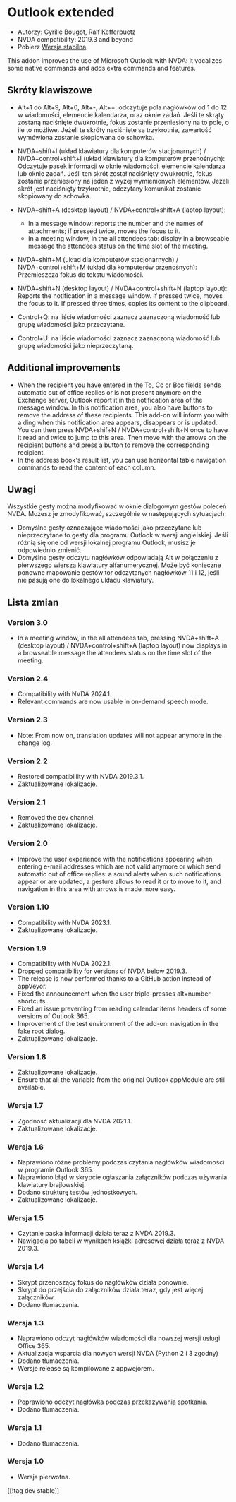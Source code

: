 # Outlook extended #

* Autorzy: Cyrille Bougot, Ralf Kefferpuetz
* NVDA compatibility: 2019.3 and beyond
* Pobierz [Wersja stabilna][1]

This addon improves the use of Microsoft Outlook with NVDA: it vocalizes
some native commands and adds extra commands and features.

## Skróty klawiszowe

* Alt+1 do Alt+9, Alt+0, Alt+-, Alt+=: odczytuje pola nagłówków od 1 do 12 w
  wiadomości, elemencie kalendarza, oraz oknie zadań. Jeśli te skrąty
  zostaną naciśnięte dwukrotnie, fokus zostanie przeniesiony na to pole, o
  ile to możliwe. Jeżeli te skróty naciśnięte są trzykrotnie, zawartość
  wymówiona zostanie skopiowana do schowka.
* NVDA+shift+I (układ klawiatury dla komputerów stacjonarnych) /
  NVDA+control+shift+I (układ klawiatury dla komputerów przenośnych):
  Odczytuje pasek informacji w oknie wiadomości, elemencie kalendarza lub
  oknie zadań. Jeśli ten skrót został naciśnięty dwukrotnie, fokus zostanie
  przeniesiony na jeden z wyżej wymienionych elementów. Jeżeli skrót jest
  naciśnięty trzykrotnie, odczytany komunikat zostanie skopiowany do
  schowka.
* NVDA+shift+A (desktop layout) / NVDA+control+shift+A (laptop layout):
  
    * In a message window: reports the number and the names of attachments;
      if pressed twice, moves the focus to it.
    * In a meeting window, in the all attendees tab: display in a browseable
      message the attendees status on the time slot of the meeting.

* NVDA+shift+M (układ dla komputerów stacjonarnych) / NVDA+control+shift+M
  (układ dla komputerów przenośnych): Przemieszcza fokus do tekstu
  wiadomości.
* NVDA+shift+N (desktop layout) / NVDA+control+shift+N (laptop layout):
  Reports the notification in a message window. If pressed twice, moves the
  focus to it. If pressed three times, copies its content to the clipboard.
* Control+Q: na liście wiadomości zaznacz zaznaczoną wiadomość lub grupę
  wiadomości jako przeczytane.
* Control+U: na liście wiadomości zaznacz zaznaczoną wiadomość lub grupę
  wiadomości jako nieprzeczytaną.

## Additional improvements

* When the recipient you have entered in the To, Cc or Bcc fields sends
  automatic out of office replies or is not present anymore on the Exchange
  server, Outlook report it in the notification area of the message
  window. In this notification area, you also have buttons to remove the
  address of these recipients.  This add-on will inform you with a ding when
  this notification area appears, disappears or is updated. You can then
  press NVDA+shif+N / NVDA+control+shift+N once to have it read and twice to
  jump to this area. Then move with the arrows on the recipient buttons and
  press a button to remove the corresponding recipient.
* In the address book's result list, you can use horizontal table navigation
  commands to read the content of each column.
  
## Uwagi

Wszystkie gesty można modyfikować w oknie dialogowym gestów poleceń
NVDA. Możesz je zmodyfikować, szczególnie w następujących sytuacjach:

* Domyślne gesty oznaczające wiadomości jako przeczytane lub nieprzeczytane
  to gesty dla programu Outlook w wersji angielskiej. Jeśli różnią się one
  od wersji lokalnej programu Outlook, musisz je odpowiednio zmienić.
* Domyślne gesty odczytu nagłówków odpowiadają Alt w połączeniu z pierwszego
  wiersza klawiatury alfanumerycznej. Może być konieczne ponowne mapowanie
  gestów tor odczytanych nagłówków 11 i 12, jeśli nie pasują one do
  lokalnego układu klawiatury.

## Lista zmian

### Version 3.0

* In a meeting window, in the all attendees tab, pressing NVDA+shift+A
  (desktop layout) / NVDA+control+shift+A (laptop layout) now displays in a
  browseable message the attendees status on the time slot of the meeting.

### Version 2.4

* Compatibility with NVDA 2024.1.
* Relevant commands are now usable in on-demand speech mode.

### Version 2.3

* Note: From now on, translation updates will not appear anymore in the
  change log.

### Version 2.2

* Restored compatibiliity with NVDA 2019.3.1.
* Zaktualizowane lokalizacje.

### Version 2.1

* Removed the dev channel.
* Zaktualizowane lokalizacje.

### Version 2.0

* Improve the user experience with the notifications appearing when entering
  e-mail addresses which are not valid anymore or which send automatic out
  of office replies: a sound alerts when such notifications appear or are
  updated, a gesture allows to read it or to move to it, and navigation in
  this area with arrows is made more easy.

### Version 1.10

* Compatibility with NVDA 2023.1.
* Zaktualizowane lokalizacje.

### Version 1.9

* Compatibility with NVDA 2022.1.
* Dropped compatibility for versions of NVDA below 2019.3.
* The release is now performed thanks to a GitHub action instead of
  appVeyor.
* Fixed the announcement when the user triple-presses alt+number shortcuts.
* Fixed an issue preventing from reading calendar items headers of some
  versions of Outlook 365.
* Improvement of the test environment of the add-on: navigation in the fake
  root dialog.
* Zaktualizowane lokalizacje.

### Version 1.8

* Zaktualizowane lokalizacje.
* Ensure that all the variable from the original Outlook appModule are still
  available.

### Wersja 1.7

* Zgodność aktualizacji dla NVDA 2021.1.
* Zaktualizowane lokalizacje.

### Wersja 1.6

* Naprawiono różne problemy podczas czytania nagłówków wiadomości w
  programie Outlook 365.
* Naprawiono błąd w skrypcie ogłaszania załączników podczas używania
  klawiatury brajlowskiej.
* Dodano strukturę testów jednostkowych.
* Zaktualizowane lokalizacje.

### Wersja 1.5

* Czytanie paska informacji działa teraz z NVDA 2019.3.
* Nawigacja po tabeli w wynikach książki adresowej działa teraz z NVDA
  2019.3.

### Wersja 1.4

* Skrypt przenoszący fokus do nagłówków działa ponownie.
* Skrypt do przejścia do załączników działa teraz, gdy jest więcej
  załączników.
* Dodano tłumaczenia.

### Wersja 1.3

* Naprawiono odczyt nagłówków wiadomości dla nowszej wersji usługi Office
  365.
* Aktualizacja wsparcia dla nowych wersji  NVDA (Python 2 i 3 zgodny)
* Dodano tłumaczenia.
* Wersje release są kompilowane z appwejorem.

### Wersja 1.2

* Poprawiono odczyt nagłówka podczas przekazywania spotkania.
* Dodano tłumaczenia.

### Wersja 1.1

* Dodano tłumaczenia.

### Wersja 1.0

* Wersja pierwotna.

[[!tag dev stable]]

[1]: https://www.nvaccess.org/addonStore/legacy?file=outlookextended
